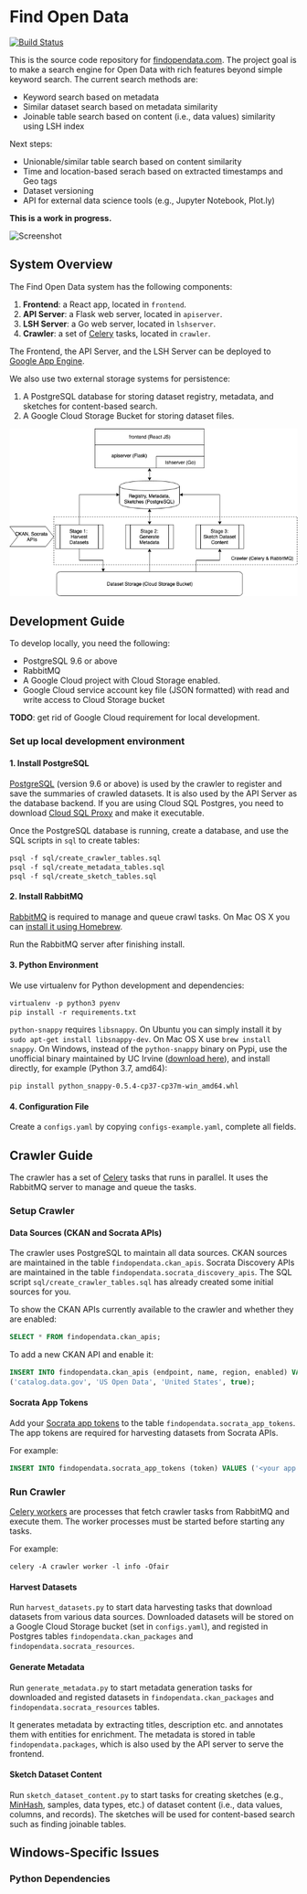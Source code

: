 # Find Open Data

[![Build Status](https://travis-ci.org/findopendata/findopendata.svg?branch=master)](https://travis-ci.org/findopendata/findopendata)

This is the source code repository for [findopendata.com](https://findopendata.com).
The project goal is to make a search engine for Open Data with rich 
features beyond simple keyword search. The current search methods are:

* Keyword search based on metadata
* Similar dataset search based on metadata similarity
* Joinable table search based on content (i.e., data values) similarity using LSH index

Next steps:

 * Unionable/similar table search based on content similarity
 * Time and location-based serach based on extracted timestamps and Geo tags
 * Dataset versioning
 * API for external data science tools (e.g., Jupyter Notebook, Plot.ly)

**This is a work in progress.**

![Screenshot](screencapture.gif)

## System Overview

The Find Open Data system has the following components:

1. **Frontend**: a React app, located in `frontend`.
2. **API Server**: a Flask web server, located in `apiserver`.
3. **LSH Server**: a Go web server, located in `lshserver`.
4. **Crawler**: a set of [Celery](https://docs.celeryproject.org/en/latest/userguide/tasks.html) tasks, located in `crawler`. 

The Frontend, the API Server, and the LSH Server can be 
deployed to 
[Google App Engine](https://cloud.google.com/appengine/docs/).

We also use two external storage systems for persistence:

1. A PostgreSQL database for storing dataset registry, metadata,
and sketches for content-based search.
2. A Google Cloud Storage Bucket for storing dataset files.

![System Overview](system_overview.png)

## Development Guide

To develop locally, you need the following:

* PostgreSQL 9.6 or above
* RabbitMQ
* A Google Cloud project with Cloud Storage enabled.
* Google Cloud service account key file (JSON formatted) with read and write access to Cloud Storage bucket

**TODO**: get rid of Google Cloud requirement for local development.

### Set up local development environment

#### 1. Install PostgreSQL

[PostgreSQL](https://www.postgresql.org/download/) 
(version 9.6 or above) is used by the crawler to register and save the
summaries of crawled datasets. It is also used by the API Server as the 
database backend.
If you are using Cloud SQL Postgres, you need to download 
[Cloud SQL Proxy](https://cloud.google.com/sql/docs/postgres/connect-admin-proxy#install)
and make it executable.

Once the PostgreSQL database is running, create a database, and
use the SQL scripts in `sql` to create tables:
```
psql -f sql/create_crawler_tables.sql
psql -f sql/create_metadata_tables.sql
psql -f sql/create_sketch_tables.sql
```

#### 2. Install RabbitMQ

[RabbitMQ](https://www.rabbitmq.com/download.html) 
is required to manage and queue crawl tasks.
On Mac OS X you can [install it using Homebrew](https://www.rabbitmq.com/install-homebrew.html).

Run the RabbitMQ server after finishing install.

#### 3. Python Environment

We use virtualenv for Python development and dependencies:
```
virtualenv -p python3 pyenv
pip install -r requirements.txt
```

`python-snappy` requires `libsnappy`. On Ubuntu you can 
simply install it by `sudo apt-get install libsnappy-dev`.
On Mac OS X use `brew install snappy`.
On Windows, instead of the `python-snappy` binary on Pypi, use the 
unofficial binary maintained by UC Irvine 
([download here](https://www.lfd.uci.edu/~gohlke/pythonlibs/)),
and install directly, for example (Python 3.7, amd64):
```
pip install python_snappy‑0.5.4‑cp37‑cp37m‑win_amd64.whl
```

#### 4. Configuration File

Create a `configs.yaml` by copying `configs-example.yaml`, complete all fields.


## Crawler Guide

The crawler has a set of [Celery](http://www.celeryproject.org/) tasks that 
runs in parallel.
It uses the RabbitMQ server to manage and queue the tasks.

### Setup Crawler

#### Data Sources (CKAN and Socrata APIs)

The crawler uses PostgreSQL to maintain all data sources.
CKAN sources are maintained in the table `findopendata.ckan_apis`.
Socrata Discovery APIs are maintained in the table 
`findopendata.socrata_discovery_apis`.
The SQL script `sql/create_crawler_tables.sql` has already created some 
initial sources for you.

To show the CKAN APIs currently available to the crawler and whether they
are enabled:
```sql
SELECT * FROM findopendata.ckan_apis;
```

To add a new CKAN API and enable it:
```sql
INSERT INTO findopendata.ckan_apis (endpoint, name, region, enabled) VALUES
('catalog.data.gov', 'US Open Data', 'United States', true);
```

#### Socrata App Tokens

Add your [Socrata app tokens](https://dev.socrata.com/docs/app-tokens.html) 
to the table `findopendata.socrata_app_tokens`.
The app tokens are required for harvesting datasets from Socrata APIs.

For example:
```sql
INSERT INTO findopendata.socrata_app_tokens (token) VALUES ('<your app token>');
```

### Run Crawler

[Celery workers](https://docs.celeryproject.org/en/latest/userguide/workers.html) 
are processes that fetch crawler tasks from RabbitMQ and execute them.
The worker processes must be started before starting any tasks.

For example:
```
celery -A crawler worker -l info -Ofair
```

#### Harvest Datasets

Run `harvest_datasets.py` to start data harvesting tasks that download 
datasets from various data sources. Downloaded datasets will be stored on
a Google Cloud Storage bucket (set in `configs.yaml`), and registed in 
Postgres tables 
`findopendata.ckan_packages` and `findopendata.socrata_resources`.

#### Generate Metadata

Run `generate_metadata.py` to start metadata generation tasks for 
downloaded and registed datasets in 
`findopendata.ckan_packages` and `findopendata.socrata_resources`
tables.

It generates metadata by extracting titles, description etc. and 
annotates them with entities for enrichment.
The metadata is stored in table `findopendata.packages`, which is 
also used by the API server to serve the frontend.

#### Sketch Dataset Content

Run `sketch_dataset_content.py` to start tasks for creating 
sketches (e.g., 
[MinHash](https://github.com/ekzhu/datasketch),
samples, data types, etc.) of dataset
content (i.e., data values, columns, and records).
The sketches will be used for content-based search such as
finding joinable tables.

## Windows-Specific Issues

### Python Dependencies
